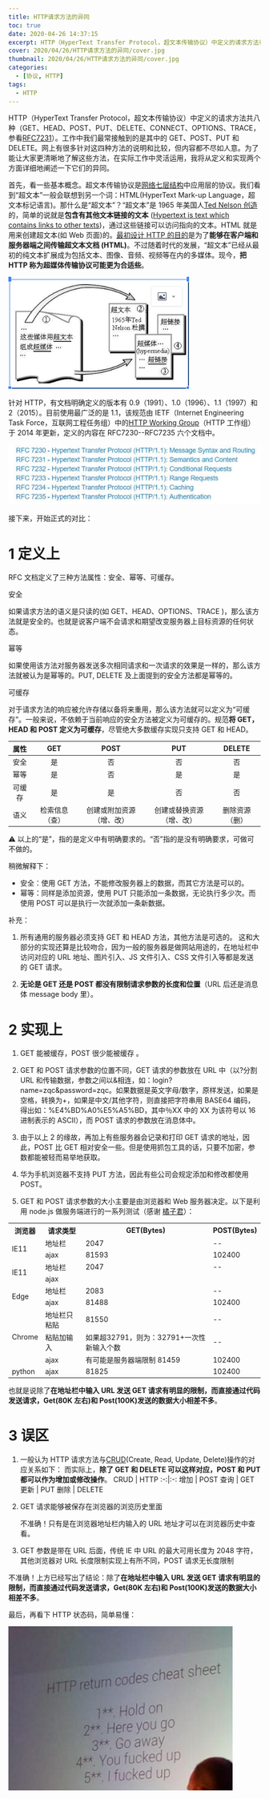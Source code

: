 ```yaml
---
title: HTTP请求方法的异同
toc: true
date: 2020-04-26 14:37:15
excerpt: HTTP（HyperText Transfer Protocol，超文本传输协议）中定义的请求方法有八种（GET、HEAD、POST、PUT、DELETE、CONNECT、OPTIONS、TRACE。
cover: 2020/04/26/HTTP请求方法的异同/cover.jpg
thumbnail: 2020/04/26/HTTP请求方法的异同/cover.jpg
categories:
  - [协议, HTTP]
tags:
  - HTTP
---
```


HTTP（HyperText Transfer Protocol，超文本传输协议）中定义的请求方法共八种（GET、HEAD、POST、PUT、DELETE、CONNECT、OPTIONS、TRACE，参看[RFC7231](https://tools.ietf.org/rfcmarkup/7231)）。工作中我们最常接触到的是其中的 GET、POST、PUT 和 DELETE。网上有很多针对这四种方法的说明和比较，但内容都不尽如人意。为了能让大家更清晰地了解这些方法，在实际工作中灵活运用，我将从定义和实现两个方面详细地阐述一下它们的异同。

首先，看一些基本概念。超文本传输协议是[网络七层结构](https://zh.wikipedia.org/wiki/OSI%E6%A8%A1%E5%9E%8B)中应用层的协议。我们看到“超文本”一般会联想到另一个词：HTML(HyperText Mark-up Language，超文本标记语言)。那什么是“超文本”？“超文本”是 1965 年美国人[Ted Nelson 创造](https://gigaom.com/2015/08/24/hypertext-50/)的，简单的说就是**包含有其他文本链接的文本** ([Hypertext is text which contains links to other texts](https://www.w3.org/WhatIs.html))，通过这些链接可以访问指向的文本。HTML 就是用来创建超文本(如 Web 页面)的。[最初设计 HTTP 的目的](https://hpbn.co/brief-history-of-http/)是为了**能够在客户端和服务器端之间传输超文本文档 (HTML)**。不过随着时代的发展，“超文本”已经从最初的纯文本扩展成为包括文本、图像、音频、视频等在内的多媒体。现今，**把 HTTP 称为超媒体传输协议可能更为合适些**。

![hypertext](2020-04-26-HTTP请求方法的异同/hypertext.png)

针对 HTTP，有文档明确定义的版本有 0.9（1991）、1.0（1996）、1.1（1997）和 2（2015）。目前使用最广泛的是 1.1，该规范由 IETF（Internet Engineering Task Force，互联网工程任务组）中的[HTTP Working Group](http://httpwg.org/)（HTTP 工作组）于 2014 年更新，定义的内容在 RFC7230--RFC7235 六个文档中。

![rfc](2020-04-26-HTTP请求方法的异同/rfc.png)

接下来，开始正式的对比：

# 1 定义上

RFC 文档定义了三种方法属性：安全、幂等、可缓存。

安全

如果请求方法的语义是只读的(如 GET、HEAD、OPTIONS、TRACE )，那么该方法就是安全的。也就是说客户端不会请求和期望改变服务器上目标资源的任何状态。

幂等

如果使用该方法对服务器发送多次相同请求和一次请求的效果是一样的，那么该方法就被认为是幂等的。PUT, DELETE 及上面提到的安全方法都是幂等的。

可缓存

对于请求方法的响应被允许存储以备将来重用，那么该方法就可以定义为“可缓存”。一般来说，不依赖于当前响应的安全方法被定义为可缓存的。规范**将 GET，HEAD 和 POST 定义为可缓存**，尽管绝大多数缓存实现只支持 GET 和 HEAD。

|  属性  |      GET       |           POST           |           PUT            |     DELETE     |
| :----: | :------------: | :----------------------: | :----------------------: | :------------: |
|  安全  |       是       |            否            |            否            |       否       |
|  幂等  |       是       |            否            |            是            |       是       |
| 可缓存 |       是       |            是            |            否            |       否       |
|  语义  | 检索信息（查） | 创建或附加资源（增、改） | 创建或替换资源（增、改） | 删除资源（删） |

⚠️ 以上的“是”，指的是定义中有明确要求的。“否”指的是没有明确要求，可做可不做的。

稍微解释下：

- 安全：使用 GET 方法，不能修改服务器上的数据，而其它方法是可以的。
- 幂等：同样是添加资源，使用 PUT 只能添加一条数据，无论执行多少次。而使用 POST 可以是执行一次就添加一条新数据。

补充：

1. 所有通用的服务器必须支持 GET 和 HEAD 方法，其他方法是可选的。
   这和大部分的实现还算是比较吻合，因为一般的服务器是做网站用途的，在地址栏中访问对应的 URL 地址、图片引入、JS 文件引入、CSS 文件引入等都是发送的 GET 请求。

2. **无论是 GET 还是 POST 都没有限制请求参数的长度和位置**（URL 后还是消息体 message body 里）。

# 2 实现上

1. GET 能被缓存，POST 很少能被缓存 。

2. GET 和 POST 请求参数的位置不同，GET 请求的参数放在 URL 中（以?分割 URL 和传输数据，参数之间以&相连，如：login?name=zqc&password=zqc。如果数据是英文字母/数字，原样发送，如果是空格，转换为+，如果是中文/其他字符，则直接把字符串用 BASE64 编码，得出如：%E4%BD%A0%E5%A5%BD，其中％XX 中的 XX 为该符号以 16 进制表示的 ASCII），而 POST 请求的参数放在消息体中。

3. 由于以上 2 的缘故，再加上有些服务器会记录和打印 GET 请求的地址，因此，POST 比 GET 相对安全一些。但是使用抓包工具的话，只要不加密，参数都能被轻而易举地获取。

4. 华为手机浏览器不支持 PUT 方法，因此有些公司会规定添加和修改都使用 POST。

5. GET 和 POST 请求参数的大小主要是由浏览器和 Web 服务器决定。以下是利用 node.js 做服务端进行的一系列测试（感谢 [橘子君](https://github.com/SYJjuzijun)）：

<table>
   <tr>
  <th>浏览器</th>
  <th>请求类型</th>
        <th>GET(Bytes)</th>
        <th>POST(Bytes)</th>
 <tr>
 <tr>
  <td rowspan="2">IE11</td>
        <td>地址栏</td>
  <td>2047</td>
        <td>--</td>
 <tr>
        <td>ajax</td>
  <td>81593</td>
        <td>102400</td>
 <tr>
  <td rowspan="2">IE11</td>
        <td>地址栏</td>
  <td>2047</td>
        <td>--</td>
 </tr>
 <tr>
  <td>ajax</td>
  <td></td>
        <td></td>
 </tr>
    <tr>
  <td rowspan="2">Edge</td>
        <td>地址栏</td>
  <td>2083</td>
        <td>--</td>
 </tr>
 <tr>
  <td>ajax</td>
  <td>81488</td>
        <td>102400</td>
 </tr>
    <tr>
  <td rowspan="3">Chrome</td>
        <td>地址栏只粘贴</td>
  <td>81550</td>
        <td>--</td>
 </tr>
 <tr>
  <td>粘贴加输入</td>
  <td>如果超32791，则为：32791+一次性新输入个数</td>
        <td>--</td>
 </tr>
     <tr>
  <td>ajax</td>
  <td>有可能是服务器端限制 81459</td>
        <td>102400</td>
 </tr>
     <tr>
  <td>python</td>
        <td>ajax</td>
  <td>81825</td>
        <td>102400</td>
 </tr>
</table>

也就是说除了**在地址栏中输入 URL 发送 GET 请求有明显的限制，而直接通过代码发送请求，Get(80K 左右)和 Post(100K)发送的数据大小相差不多**。

# 3 误区

1. 一般认为 HTTP 请求方法与[CRUD](https://docs.microsoft.com/en-us/iis-administration/api/crud)(Create, Read, Update, Delete)操作的对应关系如下：
   而实际上，**除了 GET 和 DELETE 可以这样对应，POST 和 PUT 都可以作为增加或修改操作**。
   CRUD | HTTP
   :-:|:-:
   增加 | POST
   查询 | GET
   更新 | PUT
   删除 | DELETE

2. GET 请求能够被保存在浏览器的浏览历史里面

   不准确！只有是在浏览器地址栏内输入的 URL 地址才可以在浏览器历史中查看。

3. GET 参数是带在 URL 后面，传统 IE 中 URL 的最大可用长度为 2048 字符，其他浏览器对 URL 长度限制实现上有所不同，POST 请求无长度限制

不准确！上方已经写出了结论：除了**在地址栏中输入 URL 发送 GET 请求有明显的限制，而直接通过代码发送请求，Get(80K 左右)和 Post(100K)发送的数据大小相差不多**。

最后，再看下 HTTP 状态码，简单易懂：

![status](2020-04-26-HTTP请求方法的异同/status.png)
